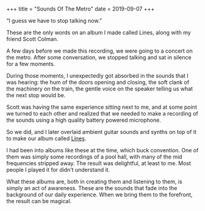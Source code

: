 +++
title = "Sounds Of The Metro"
date = 2019-09-07
+++

&#8220;I guess we have to stop talking now.&#8221;

These are the only words on an album I made called Lines, along with my friend Scott Colman. 

A few days before we made this recording, we were going to a concert on the metro. After some conversation, we stopped talking and sat in silence for a few moments.

During those moments, I unexpectedly got absorbed in the sounds that I was hearing: the hum of the doors opening and closing, the soft clank of the machinery on the train, the gentle voice on the speaker telling us what the next stop would be.

Scott was having the same experience sitting next to me, and at some point we turned to each other and realized that we needed to make a recording of the sounds using a high quality battery powered microphone. 

So we did, and I later overlaid ambient guitar sounds and synths on top of it to make our album called [Lines][1].

I had been into albums like these at the time, which buck convention. One of them was simply some recordings of a pool hall, with many of the mid frequencies stripped away. The result was delightful, at least to me. Most people I played it for didn&#8217;t understand it.

What these albums are, both in creating them and listening to them, is simply an act of awareness. These are the sounds that fade into the background of our daily experience. When we bring them to the forefront, the result can be magical.

 [1]: https://smallspaces.bandcamp.com/album/lines
